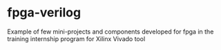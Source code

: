 # fpga-verilog
Example of few mini-projects and components developed for fpga in the training internship program for Xilinx Vivado tool

